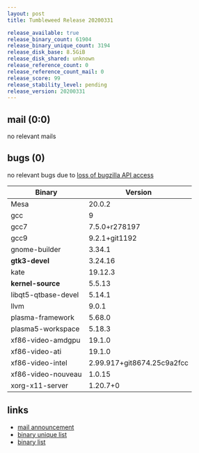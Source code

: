 ```yaml
---
layout: post
title: Tumbleweed Release 20200331

release_available: true
release_binary_count: 61904
release_binary_unique_count: 3194
release_disk_base: 8.5GiB
release_disk_shared: unknown
release_reference_count: 0
release_reference_count_mail: 0
release_score: 99
release_stability_level: pending
release_version: 20200331
---
```


## mail (0:0)

no relevant mails

## bugs (0)

<!--more-->

no relevant bugs due to [loss of bugzilla API access](https://bugzilla.opensuse.org/show_bug.cgi?id=1157722)

Binary | Version
--- | ---
Mesa | 20.0.2
gcc | 9
gcc7 | 7.5.0+r278197
gcc9 | 9.2.1+git1192
gnome-builder | 3.34.1
**gtk3-devel** | 3.24.16
kate | 19.12.3
**kernel-source** | 5.5.13
libqt5-qtbase-devel | 5.14.1
llvm | 9.0.1
plasma-framework | 5.68.0
plasma5-workspace | 5.18.3
xf86-video-amdgpu | 19.1.0
xf86-video-ati | 19.1.0
xf86-video-intel | 2.99.917+git8674.25c9a2fcc
xf86-video-nouveau | 1.0.15
xorg-x11-server | 1.20.7+0

## links

- [mail announcement](https://lists.opensuse.org/opensuse-factory/2020-04/msg00020.html)
- [binary unique list](http://download.opensuse.org/history/20200331/rpm.unique.list)
- [binary list](http://download.opensuse.org/history/20200331/rpm.list)
